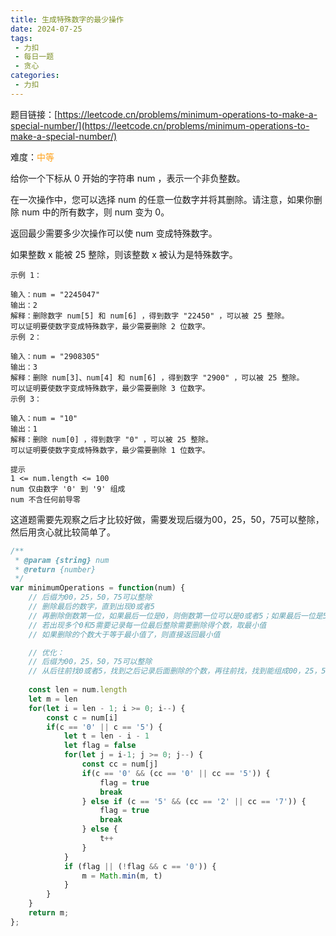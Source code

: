```yaml
---
title: 生成特殊数字的最少操作
date: 2024-07-25
tags:
 - 力扣
 - 每日一题
 - 贪心
categories: 
 - 力扣
---
```


题目链接：[https://leetcode.cn/problems/minimum-operations-to-make-a-special-number/](https://leetcode.cn/problems/minimum-operations-to-make-a-special-number/)

难度：<font color="#FFA119">中等</font>

给你一个下标从 0 开始的字符串 num ，表示一个非负整数。

在一次操作中，您可以选择 num 的任意一位数字并将其删除。请注意，如果你删除 num 中的所有数字，则 num 变为 0。

返回最少需要多少次操作可以使 num 变成特殊数字。

如果整数 x 能被 25 整除，则该整数 x 被认为是特殊数字。

```
示例 1：

输入：num = "2245047"
输出：2
解释：删除数字 num[5] 和 num[6] ，得到数字 "22450" ，可以被 25 整除。
可以证明要使数字变成特殊数字，最少需要删除 2 位数字。
示例 2：

输入：num = "2908305"
输出：3
解释：删除 num[3]、num[4] 和 num[6] ，得到数字 "2900" ，可以被 25 整除。
可以证明要使数字变成特殊数字，最少需要删除 3 位数字。
示例 3：

输入：num = "10"
输出：1
解释：删除 num[0] ，得到数字 "0" ，可以被 25 整除。
可以证明要使数字变成特殊数字，最少需要删除 1 位数字。

提示
1 <= num.length <= 100
num 仅由数字 '0' 到 '9' 组成
num 不含任何前导零
```
这道题需要先观察之后才比较好做，需要发现后缀为00，25，50，75可以整除，然后用贪心就比较简单了。
```js
/**
 * @param {string} num
 * @return {number}
 */
var minimumOperations = function(num) {
    // 后缀为00，25，50，75可以整除
    // 删除最后的数字，直到出现0或者5
    // 再删除倒数第一位，如果最后一位是0，则倒数第一位可以是0或者5；如果最后一位是5，则倒数第一位可以是5或7
    // 若出现多个0和5需要记录每一位最后整除需要删除得个数，取最小值
    // 如果删除的个数大于等于最小值了，则直接返回最小值

    // 优化：
    // 后缀为00，25，50，75可以整除
    // 从后往前找0或者5，找到之后记录后面删除的个数，再往前找，找到能组成00，25，50，75即可，记录中间删除的个数
          
    const len = num.length
    let m = len
    for(let i = len - 1; i >= 0; i--) {
        const c = num[i]
        if(c == '0' || c == '5') {
            let t = len - i - 1
            let flag = false
            for(let j = i-1; j >= 0; j--) {
                const cc = num[j]
                if(c == '0' && (cc == '0' || cc == '5')) {
                    flag = true
                    break
                } else if (c == '5' && (cc == '2' || cc == '7')) {
                    flag = true
                    break
                } else {
                    t++
                }
            }
            if (flag || (!flag && c == '0')) {
                m = Math.min(m, t)
            }
        }
    }
    return m;
};
```
